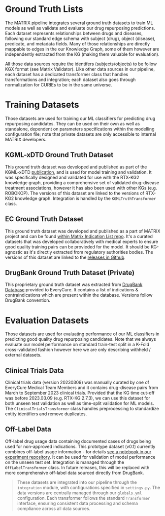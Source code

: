 # Ground Truth Lists

The MATRIX pipeline integrates several ground truth datasets to train ML models as well as validate and evaluate our drug repurposing predictions. Each dataset represents relationships between drugs and diseases, following our standard edge schema with subject (drug), object (disease), predicate, and metadata fields. Many of those relationships are directly mappable to edges in the our Knowledge Graph, some of them however are independently extracted from the KG (making them valuable for evaluation). 

All those data sources require the identifers (subjects/objects) to be follow KGX format (see Matrix Validator). Like other data sources in our pipeline, each dataset has a dedicated transformer class that handles transformations and integration; each dataset also goes through normalization for CURIEs to be in the same universe.

# Training Datasets
Those datasets are used for training our ML classifiers for predicting drug repurposing candidates. They can be used on their own as well as standalone, dependent on parameters specifications within the modelling configuration file; note that private datasets are only accessible to internal MATRIX developers.

## KGML-xDTD Ground Truth Dataset 
This ground truth dataset was developed and published as part of the KGML-xDTD [publication](https://academic.oup.com/gigascience/article/doi/10.1093/gigascience/giad057/7246583), and is used for model training and validation. It was specifically designed and validated for use with the RTX-KG2 knowledge graph, providing a comprehensive set of validated drug-disease treatment associations, however it has also been used with other KGs (e.g. ROBOKOP). The versions of this dataset are linked to the versions of RTX-KG2 knowledge graph. Integration is handled by the `KGMLTruthTransformer` class.

## EC Ground Truth Dataset 
This ground truth dataset was developed and published as a part of MATRIX project and can be found [within Matrix Indication List repo](https://github.com/everycure-org/matrix-indication-list). It's a curated datasets that was developed collaboratively with medical experts to ensure good quality training pairs can be provieded for the model. It should be KG-agnostic as it's directly extracted from regulatory authorities bodies. The versions of this dataset are linked to the [releases in Github](https://github.com/everycure-org/matrix-indication-list/releases).

## DrugBank Ground Truth Dataset (Private)
This proprietary ground truth dataset was extracted from [DrugBank Database](https://go.drugbank.com) provided to EveryCure. It contains a list of indications & contraindications which are present within the database. Versions follow DrugBank convention.

# Evaluation Datasets
Those datasets are used for evaluating performance of our ML classifiers in predicting good quality drug repurposing candidates. Note that we always evaluate our model performance on standard train-test split in a K-Fold cross-validated fashion however here we are only describing withheld / external datasets.

## Clinical Trials Data
Clinical trials data (version 20230309) was manually curated by one of EveryCure Medical Team Members and it contains drug-disease pairs from March to September 2023 clinical trials. Provided that the KG time cut-off was before 2023.03.09 (e.g. RTX-KG 2.7.3), we can use this dataset for both unseen test validation as well as time-split validation for ML models. The `ClinicalTrialsTransformer` class handles preprocessing to standardize entity identifiers and remove duplicates.

## Off-Label Data
Off-label drug usage data containing documented cases of drugs being used for non-approved indications. This prototype dataset (v0.1) currently combines off-label usage information  - for details [see a notebook in our experiment repository](https://github.com/everycure-org/lab-notebooks/blob/main/medical-score/prime_kg_extract_dd.ipynb). It can be used for validation of model performance on the unseen test set. Integration is managed through the `OffLabelTransformer` class. In future releases, this will be replaced with more comprehensive off-label data sourced directly from DrugBank.

> These datasets are integrated into our pipeline through the `integration` module, with configurations specified in `settings.py`. The data versions are centrally managed through our `globals.yml` configuration. Each transformer follows the standard `Transformer` interface, ensuring consistent data processing and schema compliance across all data sources.

